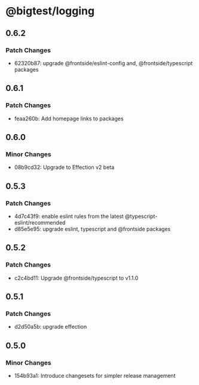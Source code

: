 # @bigtest/logging

## 0.6.2

### Patch Changes

- 62320b87: upgrade @frontside/eslint-config and, @frontside/typescript packages

## 0.6.1

### Patch Changes

- feaa260b: Add homepage links to packages

## 0.6.0

### Minor Changes

- 08b9cd32: Upgrade to Effection v2 beta

## 0.5.3

### Patch Changes

- 4d7c43f9: enable eslint rules from the latest @typescript-eslint/recommended
- d85e5e95: upgrade eslint, typescript and @frontside packages

## 0.5.2

### Patch Changes

- c2c4bd11: Upgrade @frontside/typescript to v1.1.0

## 0.5.1

### Patch Changes

- d2d50a5b: upgrade effection

## 0.5.0

### Minor Changes

- 154b93a1: Introduce changesets for simpler release management
